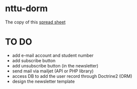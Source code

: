 # nttu-dorm
The copy of this [spread sheet](https://docs.google.com/spreadsheets/d/1oEhwj-l7YZiCnu6CCqbY-leJ7_oSFlz3_MIWr2kZPxg/pubhtml)

# TO DO
- add e-mail account and student number
- add subscribe button
- add unsubscribe button (in the newsletter)
- send mail via mailjet (API or PHP library)
- access DB to add the user record through Doctrine2 (ORM)
- design the newsletter template

